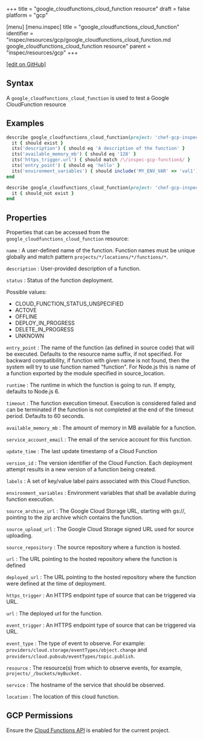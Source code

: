 +++
title = "google_cloudfunctions_cloud_function resource"
draft = false
platform = "gcp"

[menu]
  [menu.inspec]
    title = "google_cloudfunctions_cloud_function"
    identifier = "inspec/resources/gcp/google_cloudfunctions_cloud_function.md google_cloudfunctions_cloud_function resource"
    parent = "inspec/resources/gcp"
+++

[\[edit on GitHub\]](https://github.com/inspec/inspec-gcp/blob/master/docs/resources/google_cloudfunctions_cloud_function.md)

## Syntax

A `google_cloudfunctions_cloud_function` is used to test a Google CloudFunction resource

## Examples

```ruby
describe google_cloudfunctions_cloud_function(project: 'chef-gcp-inspec', location: 'europe-west1', name: 'inspec-gcp-function') do
  it { should exist }
  its('description') { should eq 'A description of the function' }
  its('available_memory_mb') { should eq '128' }
  its('https_trigger.url') { should match /\/inspec-gcp-function$/ }
  its('entry_point') { should eq 'hello' }
  its('environment_variables') { should include('MY_ENV_VAR' => 'val1') }
end

describe google_cloudfunctions_cloud_function(project: 'chef-gcp-inspec', location: 'europe-west1', name: 'nonexistent') do
  it { should_not exist }
end
```

## Properties

Properties that can be accessed from the `google_cloudfunctions_cloud_function` resource:

`name`
: A user-defined name of the function. Function names must be unique globally and match pattern `projects/*/locations/*/functions/*`.

`description`
: User-provided description of a function.

`status`
: Status of the function deployment.

  Possible values:

  - CLOUD_FUNCTION_STATUS_UNSPECIFIED
  - ACTOVE
  - OFFLINE
  - DEPLOY_IN_PROGRESS
  - DELETE_IN_PROGRESS
  - UNKNOWN

`entry_point`
: The name of the function (as defined in source code) that will be executed. Defaults to the resource name suffix, if not specified. For backward compatibility, if function with given name is not found, then the system will try to use function named "function". For Node.js this is name of a function exported by the module specified in source_location.

`runtime`
: The runtime in which the function is going to run. If empty, defaults to Node.js 6.

`timeout`
: The function execution timeout. Execution is considered failed and can be terminated if the function is not completed at the end of the timeout period. Defaults to 60 seconds.

`available_memory_mb`
: The amount of memory in MB available for a function.

`service_account_email`
: The email of the service account for this function.

`update_time`
: The last update timestamp of a Cloud Function

`version_id`
: The version identifier of the Cloud Function. Each deployment attempt results in a new version of a function being created.

`labels`
: A set of key/value label pairs associated with this Cloud Function.

`environment_variables`
: Environment variables that shall be available during function execution.

`source_archive_url`
: The Google Cloud Storage URL, starting with gs://, pointing to the zip archive which contains the function.

`source_upload_url`
: The Google Cloud Storage signed URL used for source uploading.

`source_repository`
: The source repository where a function is hosted.

  `url`
  : The URL pointing to the hosted repository where the function is defined

  `deployed_url`
  : The URL pointing to the hosted repository where the function were defined at the time of deployment.

`https_trigger`
: An HTTPS endpoint type of source that can be triggered via URL.

  `url`
  : The deployed url for the function.

`event_trigger`
: An HTTPS endpoint type of source that can be triggered via URL.

  `event_type`
  : The type of event to observe. For example: `providers/cloud.storage/eventTypes/object.change` and `providers/cloud.pubsub/eventTypes/topic.publish`.

  `resource`
  : The resource(s) from which to observe events, for example, `projects/_/buckets/myBucket.`

  `service`
  : The hostname of the service that should be observed.

`location`
: The location of this cloud function.

## GCP Permissions

Ensure the [Cloud Functions API](https://console.cloud.google.com/apis/library/cloudfunctions.googleapis.com/) is enabled for the current project.
